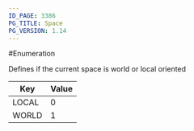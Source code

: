```yaml
---
ID_PAGE: 3386
PG_TITLE: Space
PG_VERSION: 1.14
---
```

#Enumeration

Defines if the current space is world or local oriented


Key | Value
---|---
LOCAL | 0
WORLD | 1

